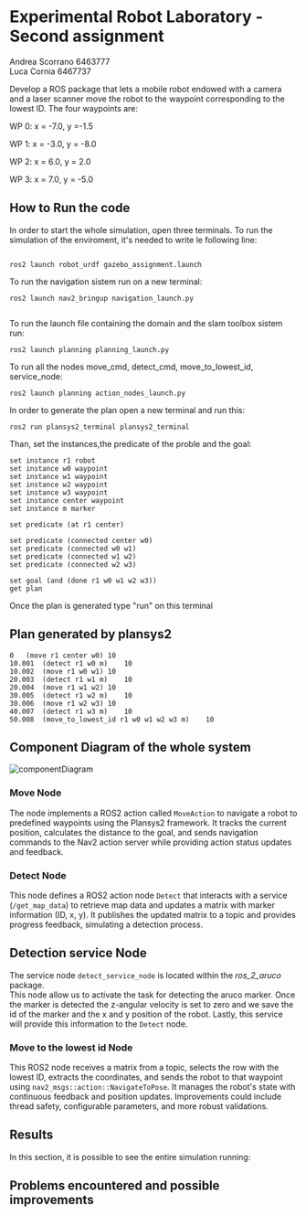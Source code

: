 Experimental Robot Laboratory - Second assignment
==================
Andrea Scorrano 6463777   
Luca Cornia 6467737



Develop a ROS package that lets a mobile robot endowed with a camera and a laser scanner move the robot to
the waypoint corresponding to the lowest ID.
The four waypoints are:


WP 0: x = -7.0, y =-1.5

WP 1: x = -3.0, y = -8.0

WP 2: x = 6.0, y = 2.0

WP 3: x = 7.0, y = -5.0

## How to Run the code
In order to start the whole simulation, open three terminals.
To run the simulation of the enviroment, it's needed to write le following line:

```

ros2 launch robot_urdf gazebo_assignment.launch

```
To run the navigation sistem run on a new terminal:
```
ros2 launch nav2_bringup navigation_launch.py 
 
```

To run the launch file containing the domain and the slam toolbox sistem run: 

```
ros2 launch planning planning_launch.py 
```

To run all the nodes  move_cmd, detect_cmd, move_to_lowest_id, service_node:
```
ros2 launch planning action_nodes_launch.py 

```

In order to generate the plan open a new terminal and run this:
```
ros2 run plansys2_terminal plansys2_terminal

```
Than, set the instances,the predicate of the proble and the goal:
```
set instance r1 robot
set instance w0 waypoint
set instance w1 waypoint
set instance w2 waypoint
set instance w3 waypoint
set instance center waypoint
set instance m marker

set predicate (at r1 center)

set predicate (connected center w0)
set predicate (connected w0 w1)
set predicate (connected w1 w2)
set predicate (connected w2 w3)

set goal (and (done r1 w0 w1 w2 w3))
get plan

```
Once the plan is generated type "run" on this terminal


## Plan generated by plansys2 ##
```
0	(move r1 center w0)	10
10.001	(detect r1 w0 m)	10
10.002	(move r1 w0 w1)	10
20.003	(detect r1 w1 m)	10
20.004	(move r1 w1 w2)	10
30.005	(detect r1 w2 m)	10
30.006	(move r1 w2 w3)	10
40.007	(detect r1 w3 m)	10
50.008	(move_to_lowest_id r1 w0 w1 w2 w3 m)	10
```
## Component Diagram of the whole system ##

![componentDiagram](https://github.com/user-attachments/assets/88d465c2-7234-4967-b66e-1d87f24f34c5)

### Move Node ###
The node implements a ROS2 action called `MoveAction` to navigate a robot to predefined waypoints using the Plansys2 framework. 
It tracks the current position, calculates the distance to the goal, and sends navigation commands to the Nav2 action server while providing action status updates and feedback.

### Detect Node ###
This node defines a ROS2 action node `Detect` that interacts with a service (`/get_map_data`) to retrieve map data and updates a matrix with marker information (ID, x, y). 
It publishes the updated matrix to a topic and provides progress feedback, simulating a detection process.

## Detection service Node ##
The service node `detect_service_node` is located within the *ros_2_aruco* package.   
This node allow us to activate the task for detecting the aruco marker. Once the marker is detected the z-angular velocity is set to zero and we save the id of the marker and the x and y position of the robot.
Lastly, this service will provide this information to the `Detect` node.


### Move to the lowest id Node ###
This ROS2 node receives a matrix from a topic, selects the row with the lowest ID, extracts the coordinates, and sends the robot to that waypoint using `nav2_msgs::action::NavigateToPose`. 
It manages the robot's state with continuous feedback and position updates. Improvements could include thread safety, configurable parameters, and more robust validations.

## Results ##
In this section, it is possible to see the entire simulation running:

## Problems encountered and possible improvements ##




